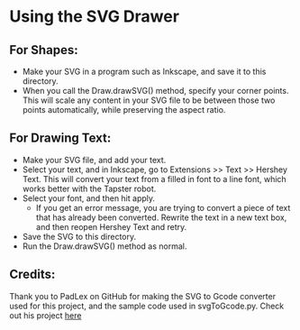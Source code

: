 # Using the SVG Drawer
## For Shapes:
- Make your SVG in a program such as Inkscape, and save it to this directory.
- When you call the Draw.drawSVG() method, specify your corner points. This will scale any content in your SVG file to be between those two points automatically, while preserving the aspect ratio.

## For Drawing Text:
- Make your SVG file, and add your text.
- Select your text, and in Inkscape, go to Extensions >> Text >> Hershey Text. This will convert your text from a filled in font to a line font, which works better with the Tapster robot.
- Select your font, and then hit apply.
    - If you get an error message, you are trying to convert a piece of text that has already been converted. Rewrite the text in a new text box, and then reopen Hershey Text and retry.
- Save the SVG to this directory.
- Run the Draw.drawSVG() method as normal.

## Credits:
Thank you to PadLex on GitHub for making the SVG to Gcode converter used for this project, and the sample code used in svgToGcode.py. Check out his project [here](https://github.com/PadLex/SvgToGcode)